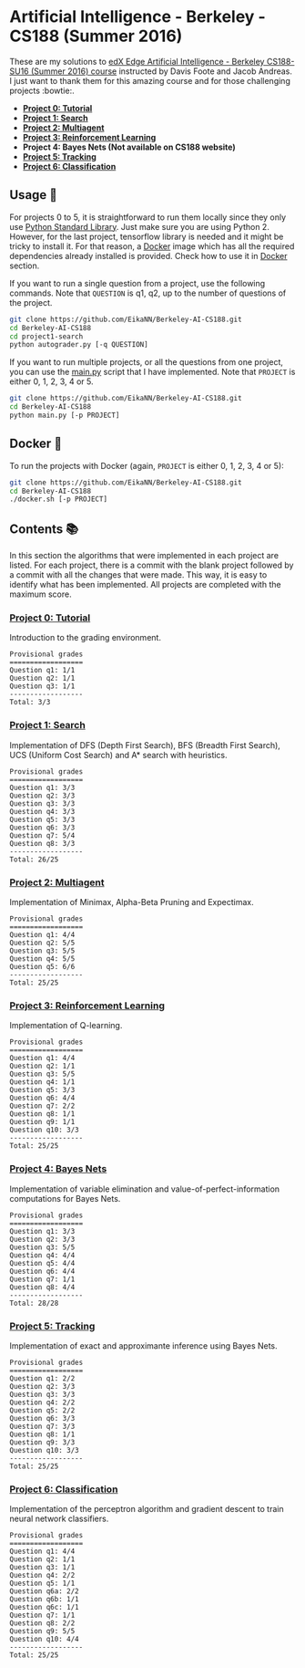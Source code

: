 # Artificial Intelligence - Berkeley - CS188 (Summer 2016)

These are my solutions to [edX Edge Artificial Intelligence - Berkeley CS188-SU16 (Summer 2016) course](https://edge.edx.org/courses/course-v1:BerkeleyX+CS188-SU16+SU16/about) instructed by Davis Foote and Jacob Andreas. I just want to thank them for this amazing course and for those challenging projects :bowtie:.

* **[Project 0: Tutorial][project0]**
* **[Project 1: Search][project1]**
* **[Project 2: Multiagent][project2]**
* **[Project 3: Reinforcement Learning][project3]**
* **Project 4: Bayes Nets (Not available on CS188 website)**
* **[Project 5: Tracking][project5]**
* **[Project 6: Classification][project6]**

[project0]: http://ai.berkeley.edu/tutorial.html
[project1]: http://ai.berkeley.edu/search.html
[project2]: http://ai.berkeley.edu/multiagent.html
[project3]: http://ai.berkeley.edu/reinforcement.html
[project5]: http://ai.berkeley.edu/tracking.html
[project6]: http://ai.berkeley.edu/classification.html

## Usage :nut_and_bolt:

For projects 0 to 5, it is straightforward to run them locally since they only use [Python Standard Library](https://docs.python.org/2.7/library/index.html). Just make sure you are using Python 2. However, for the last project, tensorflow library is needed and it might be tricky to install it. For that reason, a [Docker](https://www.docker.com/get-docker) image which has all the required dependencies already installed is provided. Check how to use it in [Docker](#docker) section.

If you want to run a single question from a project, use the following commands. Note that `QUESTION` is q1, q2, up to the number of questions of the project.

```bash
git clone https://github.com/EikaNN/Berkeley-AI-CS188.git
cd Berkeley-AI-CS188
cd project1-search
python autograder.py [-q QUESTION]
```

If you want to run multiple projects, or all the questions from one project, you can use the [main.py](main.py) script that I have implemented. Note that `PROJECT` is either 0, 1, 2, 3, 4 or 5.

```bash
git clone https://github.com/EikaNN/Berkeley-AI-CS188.git
cd Berkeley-AI-CS188
python main.py [-p PROJECT]
```

## Docker :whale:

To run the projects with Docker (again, `PROJECT` is either 0, 1, 2, 3, 4 or 5):

```bash
git clone https://github.com/EikaNN/Berkeley-AI-CS188.git
cd Berkeley-AI-CS188
./docker.sh [-p PROJECT]
```

## Contents :books:

In this section the algorithms that were implemented in each project are listed. For each project, there is a commit with the blank project followed by a commit with all the changes that were made. This way, it is easy to identify what has been implemented. All projects are completed with the maximum score.

### [Project 0: Tutorial](https://github.com/EikaNN/Berkeley-AI-CS188/commit/0e40e4f57c558f9160aa487312c554d535331344)

Introduction to the grading environment.

```
Provisional grades
==================
Question q1: 1/1
Question q2: 1/1
Question q3: 1/1
------------------
Total: 3/3
```

### [Project 1: Search](https://github.com/EikaNN/Berkeley-AI-CS188/commit/1e101226201fdfcd6aef6c30c7653181521723a9)

Implementation of DFS (Depth First Search), BFS (Breadth First Search), UCS (Uniform Cost Search) and A* search with heuristics.

```
Provisional grades
==================
Question q1: 3/3
Question q2: 3/3
Question q3: 3/3
Question q4: 3/3
Question q5: 3/3
Question q6: 3/3
Question q7: 5/4
Question q8: 3/3
------------------
Total: 26/25
```

### [Project 2: Multiagent](https://github.com/EikaNN/Berkeley-AI-CS188/commit/d2d4274a02771bc4a87c2b824ac9d41a917f4d07)

Implementation of Minimax, Alpha-Beta Pruning and Expectimax.

```
Provisional grades
==================
Question q1: 4/4
Question q2: 5/5
Question q3: 5/5
Question q4: 5/5
Question q5: 6/6
------------------
Total: 25/25
```

### [Project 3: Reinforcement Learning](https://github.com/EikaNN/Berkeley-AI-CS188/commit/5df0940aca637be9f7ae271ecb81d171ddd7a916)

Implementation of Q-learning.

```
Provisional grades
==================
Question q1: 4/4
Question q2: 1/1
Question q3: 5/5
Question q4: 1/1
Question q5: 3/3
Question q6: 4/4
Question q7: 2/2
Question q8: 1/1
Question q9: 1/1
Question q10: 3/3
------------------
Total: 25/25
```

### [Project 4: Bayes Nets](https://github.com/EikaNN/Berkeley-AI-CS188/commit/6d7ad323c3251f3446641de19921ce14cd37acf2)

Implementation of variable elimination and value-of-perfect-information computations for Bayes Nets.

```
Provisional grades
==================
Question q1: 3/3
Question q2: 3/3
Question q3: 5/5
Question q4: 4/4
Question q5: 4/4
Question q6: 4/4
Question q7: 1/1
Question q8: 4/4
------------------
Total: 28/28
```

### [Project 5: Tracking](https://github.com/EikaNN/Berkeley-AI-CS188/commit/08950e9269ed5f0cf9735a6f2c4e4f6190179fff)

Implementation of exact and approximante inference using Bayes Nets.

```
Provisional grades
==================
Question q1: 2/2
Question q2: 3/3
Question q3: 3/3
Question q4: 2/2
Question q5: 2/2
Question q6: 3/3
Question q7: 3/3
Question q8: 1/1
Question q9: 3/3
Question q10: 3/3
------------------
Total: 25/25
```

### [Project 6: Classification](https://github.com/EikaNN/Berkeley-AI-CS188/commit/8eb4861cb0a9807c90f597dc7002584d17fb8f2b)

Implementation of the perceptron algorithm and gradient descent to train neural network classifiers.

```
Provisional grades
==================
Question q1: 4/4
Question q2: 1/1
Question q3: 1/1
Question q4: 2/2
Question q5: 1/1
Question q6a: 2/2
Question q6b: 1/1
Question q6c: 1/1
Question q7: 1/1
Question q8: 2/2
Question q9: 5/5
Question q10: 4/4
------------------
Total: 25/25
```

